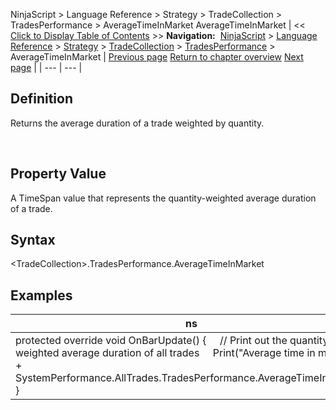 ﻿
NinjaScript \> Language Reference \> Strategy \> TradeCollection \> TradesPerformance \> AverageTimeInMarket
AverageTimeInMarket
| \<\< [Click to Display Table of Contents](averagetimeinmarket.md) \>\> **Navigation:**     [NinjaScript](ninjascript-1.md) \> [Language Reference](language_reference_wip-1.md) \> [Strategy](strategy-1.md) \> [TradeCollection](tradecollection-1.md) \> [TradesPerformance](tradesperformance-1.md) \> AverageTimeInMarket | [Previous page](averageexitefficiency-1.md) [Return to chapter overview](tradesperformance-1.md) [Next page](averagetotalefficiency-1.md) |
| --- | --- |
## Definition
Returns the average duration of a trade weighted by quantity.  

 
## Property Value
A TimeSpan value that represents the quantity\-weighted average duration of a trade.
 
## Syntax
\<TradeCollection\>.TradesPerformance.AverageTimeInMarket

## 
## Examples
| ns |
| --- |
| protected override void OnBarUpdate() {      // Print out the quantity\-weighted average duration of all trades      Print("Average time in market: " \+ SystemPerformance.AllTrades.TradesPerformance.AverageTimeInMarket); } |

